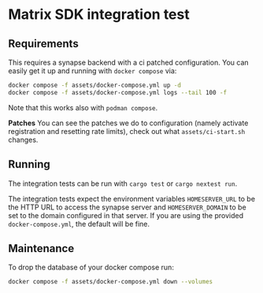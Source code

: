 # Matrix SDK integration test

## Requirements

This requires a synapse backend with a ci patched configuration. You can easily get
it up and running with `docker compose` via:

```sh
docker compose -f assets/docker-compose.yml up -d
docker compose -f assets/docker-compose.yml logs --tail 100 -f
```

Note that this works also with `podman compose`.

**Patches**
You can see the patches we do to configuration (namely activate registration and
resetting rate limits), check out what `assets/ci-start.sh` changes.

## Running

The integration tests can be run with `cargo test` or `cargo nextest run`.

The integration tests expect the environment variables `HOMESERVER_URL` to be the HTTP URL to
access the synapse server and `HOMESERVER_DOMAIN` to be set to the domain configured in
that server. If you are using the provided `docker-compose.yml`, the default will be fine.

## Maintenance

To drop the database of your docker compose run:

```bash
docker compose -f assets/docker-compose.yml down --volumes
```
